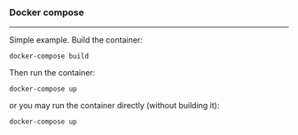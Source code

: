### Docker compose

---

Simple example. Build the container:
```
docker-compose build
```

Then run the container:
```
docker-compose up
```

or you may run the container directly (without building it):
```
docker-compose up
```

